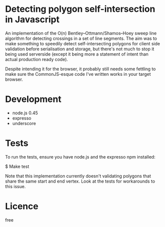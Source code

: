 Detecting polygon self-intersection in Javascript
============================================
An implementation of the O(n) Bentley–Ottmann/Shamos–Hoey sweep line algorithm for detecting crossings in a set of line segments. The aim was to make something to speedily detect self-intersecting polygons for client side validation before serialisation and storage, but there's not much to stop it being used serverside (except it being more a statement of intent than actual production ready code).  

Despite intending it for the browser, it probably still needs some fettling to make sure the CommonJS-esque code I've written works in your target browser.

Development
===========
* node.js 0.45 
* expresso 
* underscore

Tests
======
To run the tests, ensure you have node.js and the expresso npm installed:

$ Make test

Note that this implementation currently doesn't validating polygons that share the same start and end vertex. Look at the tests for workarounds to this issue.


Licence
========
free